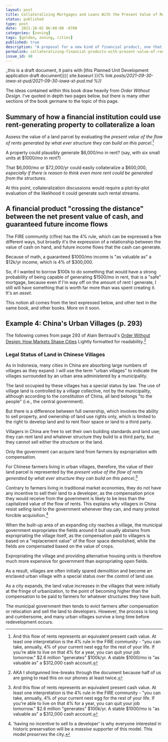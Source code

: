 ```yaml
---
layout: post
title: Collateralizing Mortgages and Loans With the Present Value of Rent Flow
status: published
type: post
date:  2021-10-02 06:00:00 -0700
categories: [zoning]
tags: [golden, zoning, cities]
published: true
description: "A proposal for a new kind of financial product, one that is close to how money and land have been used together for a long time"
permalink: collateralizing-financial-products-with-present-value-of-rent-flow
issue_id: 48
---
```


_this is a draft document, it pairs with [this Planned Unit Development application draft document]({{ site.baseurl }}{% link _posts/2021-09-30-iowa-st-pud/2021-09-30-iowa-st-pud.md %})_

The ideas contained within this book draw heavily from _Order Without Design_. I've quoted in depth two pages below, but there is many other sections of the book germane to the topic of this page.

## Summary of how a financial institution could use rent-generating property to collateralize a loan

Assess the value of a land parcel by evaluating the _present value of the flow of rents generated by what ever structure they can build on this parcel_.[^collateralizable]

[^collateralizable]: And this flow of rents represents an equivalent present cash value. At least one interpretation is the 4% rule in the FIRE community - "you can take, annually, 4% of your current nest egg for the rest of your life. If you're able to live on that 4% for a year, you can quit your job tomorrow." $2.6 million "generates" $100k/yr. A stable $1000/mo is "as valuable as" a $312,000 cash account. 

A property could plausibly generate $6,000/mo in rent? (say, with six small units at $1000/mo in rent?) 

That $6,000/mo or $72,000/yr could easily collateralize a $600,000, _especially if there is reason to think even more rent could be generated from the structures._

At this point, collateralization discussions would require a plot-by-plot evaluation of the likelihood it could generate such rental streams.


## A financial product "crossing the distance" between the net present value of cash, and guaranteed future income flows

The FIRE community (r/fire) has the 4% rule, which can be expressed a few different ways, but broadly it's the expression of a relationship between the value of cash on hand, and future income flows that the cash can generate. 

Because of math, a guaranteed $1000/mo income is "as valuable as" a $12k/yr income, which is 4% of $300,000.

So, if I wanted to borrow $100k to do something that would have a strong probability of being capable of generating $1500/mo in rent, that is a "safe" mortgage, because even if I'm way off on the amount of rent I generate, I still will have something that is worth far more than was spent creating it. It's an _asset_. 

This notion all comes from the text expressed below, and other text in the same book, and other books. More on it soon.

## Example 4: China's Urban Villages (p. 293)

The following comes from page 293 of Alain Bertraud's [Order Without Design: How Markets Shape Cities](https://www.goodreads.com/book/show/39644188-order-without-design) Lightly formatted for readability.[^internet-age]

[^internet-age]: AKA I shotgunned line-breaks through the document because half of us are going to read this on our phones at least twice.

### Legal Status of Land in Chinese Villages

As in Indonesia, many cities in China are absorbing large numbers of villages as they expand. I will use the term "urban villages" to indicate the villages surrounded by an urban area administered by a municipality. 

The land occupied by these villages has a special status by law. The use of village land is controlled by a village collective, not by the municipality, although according to the constitution of China, all land belongs "to the people" (i.e., the central government). 

But there is a difference between full ownership, which involves the ability to sell property, and ownership of land use rights only, which is limited to the right to develop land and to rent floor space or land to a third party. 

Villagers in China are free to set their own building standards and land use; they can rent land and whatever structure they build to a third party, but they cannot sell either the structure or the land. 

Only the government can acquire land from farmers by expropriation with compensation.

For Chinese farmers living in urban villages, therefore, the value of their land parcel is represented by the _present value of the flow of rents generated by what ever structure they can build on this parcel_.[^collateralizable]

[^collateralizable]: And this flow of rents represents an equivalent present cash value. At least one interpretation is the 4% rule in the FIRE community - "you can take, annually, 4% of your current nest egg for the rest of your life. If you're able to live on that 4% for a year, you can quit your job tomorrow." $2.6 million "generates" $100k/yr. A stable $1000/mo is "as valuable as" a $312,000 cash account. 

Contrary to farmers living in traditional market economies, they do not have any incentive to sell their land to a developer, as the compensation price they would receive from the government is likely to be less than the capitalized value of the flow of rents. This explains why villagers in China resist selling land to the government whenever they can, and many protest forcible acquisition.[^historic-preservation]

[^historic-preservation]: 'having no incentive to sell to a developer' is why everyone interested in historic preservation will be a _massive_ supporter of this model. This model _preserves_ the city.

When the built-up area of an expanding city reaches a village, the municipal government expropriates the fields around it but usually abstains from expropriating the village itself, as the compensation paid to villagers is based on a "replacement value" of the floor space demolished, while the fields are compensated based on the value of crops. 

Expropriating the village and providing alternative housing units is therefore much more expensive for government than expropriating open fields. 

As a result, villages are often initially spared demolition and become an enclaved urban village with a special status over the control of land use. 

As a city expands, the land value increases in the villages that were initially at the fringe of urbanization, to the point of becoming higher than the compensation to be paid to farmers for whatever structures they have built. 

The municipal government then tends to evict farmers after compensation or relocation and sell the land to developers. However, the process is long and cumbersome, and many urban villages survive a long time before redevelopment occurs.
